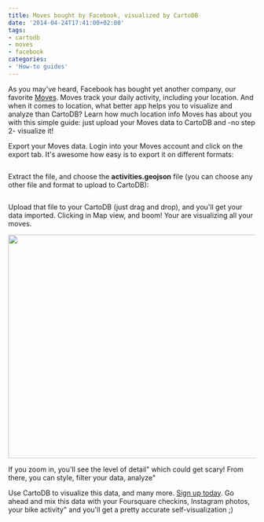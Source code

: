 ```yaml
---
title: Moves bought by Facebook, visualized by CartoDB
date: '2014-04-24T17:41:00+02:00'
tags:
- cartodb
- moves
- facebook
categories:
- 'How-to guides'
---
```


As you may've heard, Facebook has bought yet another company, our favorite <a href="http://moves-app.com/">Moves</a>. Moves track your daily activity, including your location. And when it comes to location, what better app helps you to visualize and analyze than CartoDB? Learn how much location info Moves has about you with this simple guide: just upload your Moves data to CartoDB and -no step 2- visualize it!

Export your Moves data. Login into your Moves account and click on the export tab. It's awesome how easy is to export it on different formats:

<img src="http://i.imgur.com/GoES7SG.png" alt=""/>

Extract the file, and choose the **activities.geojson** file (you can choose any other file and format to upload to CartoDB):

<img src="http://i.imgur.com/Z9DnarV.gif" alt=""/>

Upload that file to your CartoDB (just drag and drop), and you'll get your data imported. Clicking in Map view, and boom! Your are visualizing all your moves.

<img src="http://i.imgur.com/c0AksCl.gif" width="637" height="455"/>

If you zoom in, you'll see the level of detail" which could get scary! From there, you can style, filter your data, analyze"

Use CartoDB to visualize this data, and many more. <a href="http://cartodb.com/pricing">Sign up today</a>. Go ahead and mix this data with your Foursquare checkins, Instagram photos, your bike activity" and you'll get a pretty accurate self-visualization ;)
